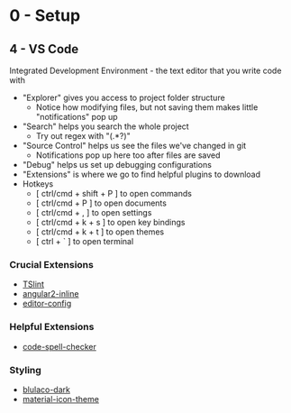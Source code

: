 # 0 - Setup
## 4 - VS Code
Integrated Development Environment - the text editor that you write code with

* "Explorer" gives you access to project folder structure
    * Notice how modifying files, but not saving them makes little "notifications" pop up
* "Search" helps you search the whole project
    * Try out regex with "(.*?)"
* "Source Control" helps us see the files we've changed in git
    * Notifications pop up here too after files are saved
* "Debug" helps us set up debugging configurations
* "Extensions" is where we go to find helpful plugins to download
* Hotkeys
    * [ ctrl/cmd + shift + P ] to open commands
    * [ ctrl/cmd + P ] to open documents
    * [ ctrl/cmd + , ] to open settings
    * [ ctrl/cmd + k + s ] to open key bindings
    * [ ctrl/cmd + k + t ] to open themes
    * [ ctrl + ` ] to open terminal

### Crucial Extensions
* [TSlint](https://marketplace.visualstudio.com/items?itemName=eg2.tslint)
* [angular2-inline](https://marketplace.visualstudio.com/items?itemName=natewallace.angular2-inline)
* [editor-config](https://marketplace.visualstudio.com/items?itemName=EditorConfig.EditorConfig)

### Helpful Extensions
* [code-spell-checker](https://marketplace.visualstudio.com/items?itemName=streetsidesoftware.code-spell-checker)

### Styling
* [blulaco-dark](https://marketplace.visualstudio.com/items?itemName=uloco.theme-bluloco-dark)
* [material-icon-theme](https://marketplace.visualstudio.com/items?itemName=PKief.material-icon-theme)